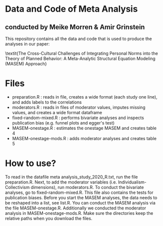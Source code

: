 # Data and Code of Meta Analysis 
## conducted by Meike Morren & Amir Grinstein

This repository contains all the data and code that is used to produce the analyses in our paper:
  
  \textit{The Cross-Cultural Challenges of Integrating Personal Norms into the Theory of Planned Behavior: 
  A Meta-Analytic Structural Equation Modeling (MASEM) Approach}

# Files
- preparation.R : reads in file, creates a wide format (each study one line), and adds labels to the correlations
- moderators.R : reads in files of moderator values, imputes missing values, and creates a wide format dataframe
- fixed-random-mixed.R : performs bivariate analyses and inspects publication bias (e.g. funnel plots and egger's test)
- MASEM-onestage.R : estimates the onestage MASEM and creates table 4
- MASEM-onestage-mods.R : adds moderator analyses and creates table 5

# How to use?
To read in the datafile meta analysis_study_2020_R.txt, run the file preparation.R. Next, to add the moderator variables (i.e. Individualism-Collectivism dimensions), run moderators.R. To conduct the bivariate analyses, go to fixed-random-mixed.R. This file also contains the tests for publication biases. Before you start the MASEM analyses, the data needs to be reshaped into a list, see list.R. You can conduct the MASEM analysis via the file MASEM-onestage.R. Additionally we conducted the moderator analysis in MASEM-onestage-mods.R. Make sure the directories keep the relative paths when you download the files.